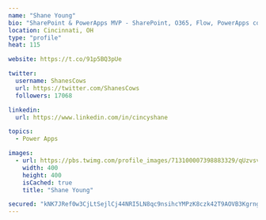 ```yaml
---
name: "Shane Young"
bio: "SharePoint & PowerApps MVP - SharePoint, O365, Flow, PowerApps consulting? @PowerApps911 | Pure Snark? You found it."
location: Cincinnati, OH
type: "profile"
heat: 115

website: https://t.co/91p5BQ3pUe

twitter:
  username: ShanesCows
  url: https://twitter.com/ShanesCows
  followers: 17068

linkedin:
  url: https://www.linkedin.com/in/cincyshane

topics:
  - Power Apps

images:
  - url: https://pbs.twimg.com/profile_images/713100007398883329/qUzvsvQ3_400x400.jpg
    width: 400
    height: 400
    isCached: true
    title: "Shane Young"

secured: "kNK7JRef0w3CjLtSejlCj44NRI5LN8qc9nsihcYMPzK8czk42T9AOVB3KgrngQIKhFRdtdiZK2Wmu0iWfmEebAzJT7yv3AFrjj8HIdIwioxgEBhFb40OH0coTVRFB/MMl45agwlzZ6EbUh0VvD0JyoMSQe1OLa75/mcHeEmEQfY5Q+EpY35H2b1ZMmtRc3QrFey7gk/F3ozIGTyQu438WMIjtew4bGOJxmwvg8HdFL3dCrNf+p3PoBCOoXBcPPx/Sp9t1gc0umbFYl2JJpTwDGym3GDTpODmmA8gctxOpgB5Q30uWlAcMm79LjkWBAlv2iGKYbrLRCrQqmbT4oIJNmkN9/Bm95UspuVbldzs5gd66HDmJkCF9DrxFWyB4l9Exq2g2DJQrnmxtY04O99Ak4Wdik4e1bRhRXrfSkkrgIc=;WirSgAxn7SBICPTSJJjacQ=="
---
```


